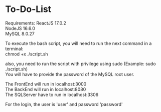 # To-Do-List

Requirements:
	ReactJS 17.0.2  
	NodeJS 16.6.0  
	MySQL 8.0.27  
	
To execute the bash script, you will need to run the next command in a terminal:  
	chmod +x ./script.sh  
	
also, you need to run the script with privilege using sudo (Example: sudo ./script.sh)  
You will have to provide the password of the MySQL root user.

The FrontEnd will run in localhost:3000  
The BackEnd will run in localhost:8080  
The SQLServer have to run in localhost:3306  

For the login, the user is 'user' and password 'password'
